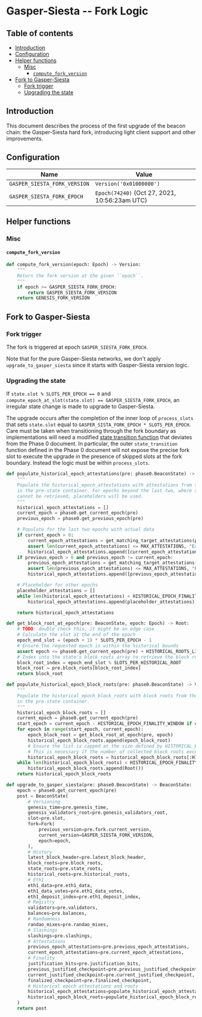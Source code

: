 # Gasper-Siesta -- Fork Logic

## Table of contents

<!-- START doctoc generated TOC please keep comment here to allow auto update -->
<!-- DON'T EDIT THIS SECTION, INSTEAD RE-RUN doctoc TO UPDATE -->

- [Introduction](#introduction)
- [Configuration](#configuration)
- [Helper functions](#helper-functions)
  - [Misc](#misc)
    - [`compute_fork_version`](#compute_fork_version)
- [Fork to Gasper-Siesta](#fork-to-gasper-siesta)
  - [Fork trigger](#fork-trigger)
  - [Upgrading the state](#upgrading-the-state)

<!-- END doctoc generated TOC please keep comment here to allow auto update -->

## Introduction

This document describes the process of the first upgrade of the beacon chain: the Gasper-Siesta hard fork, introducing light client support and other improvements.

## Configuration

| Name | Value |
| - | - |
| `GASPER_SIESTA_FORK_VERSION` | `Version('0x01000000')` |
| `GASPER_SIESTA_FORK_EPOCH` | `Epoch(74240)` (Oct 27, 2021, 10:56:23am UTC) |

## Helper functions

### Misc

#### `compute_fork_version`

```python
def compute_fork_version(epoch: Epoch) -> Version:
    """
    Return the fork version at the given ``epoch``.
    """
    if epoch >= GASPER_SIESTA_FORK_EPOCH:
        return GASPER_SIESTA_FORK_VERSION
    return GENESIS_FORK_VERSION
```

## Fork to Gasper-Siesta

### Fork trigger

The fork is triggered at epoch `GASPER_SIESTA_FORK_EPOCH`.

Note that for the pure Gasper-Siesta networks, we don't apply `upgrade_to_gasper_siesta` since it starts with Gasper-Siesta version logic.

### Upgrading the state

If `state.slot % SLOTS_PER_EPOCH == 0` and `compute_epoch_at_slot(state.slot) == GASPER_SIESTA_FORK_EPOCH`, an irregular state change is made to upgrade to Gasper-Siesta.

The upgrade occurs after the completion of the inner loop of `process_slots` that sets `state.slot` equal to `GASPER_SISTA_FORK_EPOCH * SLOTS_PER_EPOCH`.
Care must be taken when transitioning through the fork boundary as implementations will need a modified [state transition function](../phase0/beacon-chain.md#beacon-chain-state-transition-function) that deviates from the Phase 0 document.
In particular, the outer `state_transition` function defined in the Phase 0 document will not expose the precise fork slot to execute the upgrade in the presence of skipped slots at the fork boundary. Instead the logic must be within `process_slots`.

```python
def populate_historical_epoch_attestations(pre: phase0.BeaconState) -> Vector[List[PendingAttestation, MAX_ATTESTATIONS], HISTORICAL_EPOCH_FINALITY_WINDOW]:
    """
    Populate the historical_epoch_attestations with attestations from the end of every epoch
    in the pre-state container. For epochs beyond the last two, where specific attestations
    cannot be retrieved, placeholders will be used.
    """
    historical_epoch_attestations = []
    current_epoch = phase0.get_current_epoch(pre)
    previous_epoch = phase0.get_previous_epoch(pre)

    # Populate for the last two epochs with actual data
    if current_epoch > 0:
        current_epoch_attestations = get_matching_target_attestations(pre, current_epoch)
        assert len(current_epoch_attestations) <= MAX_ATTESTATIONS, "Exceeded MAX_ATTESTATIONS for current epoch"
        historical_epoch_attestations.append([current_epoch_attestations])
    if previous_epoch > 0 and previous_epoch != current_epoch:
        previous_epoch_attestations = get_matching_target_attestations(pre, previous_epoch)
        assert len(previous_epoch_attestations) <= MAX_ATTESTATIONS, "Exceeded MAX_ATTESTATIONS for previous epoch"
        historical_epoch_attestations.append([previous_epoch_attestations])  # Insert at the beginning

    # Placeholder for other epochs
    placeholder_attestations = []
    while len(historical_epoch_attestations) < HISTORICAL_EPOCH_FINALITY_WINDOW:
        historical_epoch_attestations.append(placeholder_attestations)  # Insert at the beginning to maintain chronological order

    return historical_epoch_attestations

def get_block_root_at_epoch(pre: BeaconState, epoch: Epoch) -> Root:
    # TODO: double check this, it might be an edge case
    # Calculate the slot at the end of the epoch
    epoch_end_slot = (epoch + 1) * SLOTS_PER_EPOCH - 1
    # Ensure the requested epoch is within the historical bounds
    assert epoch <= phase0.get_current_epoch(pre) + HISTORICAL_ROOTS_LIMIT // SLOTS_PER_EPOCH, "Requested epoch is too far in history"
    # Index into the state's block roots array to retrieve the block root
    block_root_index = epoch_end_slot % SLOTS_PER_HISTORICAL_ROOT
    block_root = pre.block_roots[block_root_index]
    return block_root

def populate_historical_epoch_block_roots(pre: phase0.BeaconState) -> Vector[Root, HISTORICAL_EPOCH_FINALITY_WINDOW]:
    """
    Populate the historical_epoch_block_roots with block roots from the end of every epoch
    in the pre-state container.
    """
    historical_epoch_block_roots = []
    current_epoch = phase0.get_current_epoch(pre)
    start_epoch = current_epoch - HISTORICAL_EPOCH_FINALITY_WINDOW if current_epoch > HISTORICAL_EPOCH_FINALITY_WINDOW else 0
    for epoch in range(start_epoch, current_epoch):
        epoch_block_root = get_block_root_at_epoch(pre, epoch)
        historical_epoch_block_roots.append(epoch_block_root)
        # Ensure the list is capped at the size defined by HISTORICAL_EPOCH_FINALITY_WINDOW
        # This is necessary if the number of collected block roots exceeds the storage limit.
        historical_epoch_block_roots = historical_epoch_block_roots[:HISTORICAL_EPOCH_FINALITY_WINDOW]
    while len(historical_epoch_block_roots) < HISTORICAL_EPOCH_FINALITY_WINDOW:
        historical_epoch_block_roots.append(Root())
    return historical_epoch_block_roots

def upgrade_to_gasper_siesta(pre: phase0.BeaconState) -> BeaconState:
    epoch = phase0.get_current_epoch(pre)
    post = BeaconState(
        # Versioning
        genesis_time=pre.genesis_time,
        genesis_validators_root=pre.genesis_validators_root,
        slot=pre.slot,
        fork=Fork(
            previous_version=pre.fork.current_version,
            current_version=GASPER_SIESTA_FORK_VERSION,
            epoch=epoch,
        ),
        # History
        latest_block_header=pre.latest_block_header,
        block_roots=pre.block_roots,
        state_roots=pre.state_roots,
        historical_roots=pre.historical_roots,
        # Eth1
        eth1_data=pre.eth1_data,
        eth1_data_votes=pre.eth1_data_votes,
        eth1_deposit_index=pre.eth1_deposit_index,
        # Registry
        validators=pre.validators,
        balances=pre.balances,
        # Randomness
        randao_mixes=pre.randao_mixes,
        # Slashings
        slashings=pre.slashings,
        # Attestations
        previous_epoch_attestations=pre.previous_epoch_attestations,
        current_epoch_attestations=pre.current_epoch_attestations,
        # Finality
        justification_bits=pre.justification_bits,
        previous_justified_checkpoint=pre.previous_justified_checkpoint,
        current_justified_checkpoint=pre.current_justified_checkpoint,
        finalized_checkpoint=pre.finalized_checkpoint,
        # Historical epoch attestations and roots
        historical_epoch_attestations=populate_historical_epoch_attestations(pre),
        historical_epoch_block_roots=populate_historical_epoch_block_roots(pre),
    )
    return post
```

